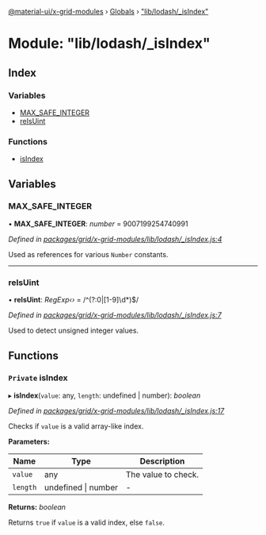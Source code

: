 [@material-ui/x-grid-modules](../README.md) › [Globals](../globals.md) › ["lib/lodash/_isIndex"](_lib_lodash__isindex_.md)

# Module: "lib/lodash/_isIndex"

## Index

### Variables

* [MAX_SAFE_INTEGER](_lib_lodash__isindex_.md#max_safe_integer)
* [reIsUint](_lib_lodash__isindex_.md#reisuint)

### Functions

* [isIndex](_lib_lodash__isindex_.md#private-isindex)

## Variables

###  MAX_SAFE_INTEGER

• **MAX_SAFE_INTEGER**: *number* = 9007199254740991

*Defined in [packages/grid/x-grid-modules/lib/lodash/_isIndex.js:4](https://github.com/mui-org/material-ui-x/blob/a679779/packages/grid/x-grid-modules/lib/lodash/_isIndex.js#L4)*

Used as references for various `Number` constants.

___

###  reIsUint

• **reIsUint**: *RegExp‹›* = /^(?:0|[1-9]\d*)$/

*Defined in [packages/grid/x-grid-modules/lib/lodash/_isIndex.js:7](https://github.com/mui-org/material-ui-x/blob/a679779/packages/grid/x-grid-modules/lib/lodash/_isIndex.js#L7)*

Used to detect unsigned integer values.

## Functions

### `Private` isIndex

▸ **isIndex**(`value`: any, `length`: undefined | number): *boolean*

*Defined in [packages/grid/x-grid-modules/lib/lodash/_isIndex.js:17](https://github.com/mui-org/material-ui-x/blob/a679779/packages/grid/x-grid-modules/lib/lodash/_isIndex.js#L17)*

Checks if `value` is a valid array-like index.

**Parameters:**

Name | Type | Description |
------ | ------ | ------ |
`value` | any | The value to check. |
`length` | undefined &#124; number | - |

**Returns:** *boolean*

Returns `true` if `value` is a valid index, else `false`.
